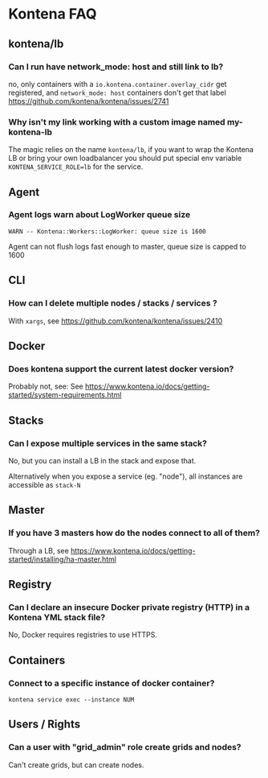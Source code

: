 # Kontena FAQ

## kontena/lb

### Can I run have network_mode: host and still link to lb?

no, only containers with a `io.kontena.container.overlay_cidr` get registered, and `network_mode: host` containers don't get that label https://github.com/kontena/kontena/issues/2741

### Why isn't my link working with a custom image named my-kontena-lb

The magic relies on the name `kontena/lb`, if you want to wrap the Kontena LB or bring your own loadbalancer you should put special env variable `KONTENA_SERVICE_ROLE=lb` for the service.

## Agent

### Agent logs warn about LogWorker queue size

`WARN -- Kontena::Workers::LogWorker: queue size is 1600`

Agent can not flush logs fast enough to master, queue size is capped to 1600

## CLI

### How can I delete multiple nodes / stacks / services ?

With `xargs`, see https://github.com/kontena/kontena/issues/2410


## Docker

### Does kontena support the current latest docker version?

Probably not, see: See https://www.kontena.io/docs/getting-started/system-requirements.html

## Stacks

### Can I expose multiple services in the same stack?

No, but you can install a LB in the stack and expose that.

Alternatively when you expose a service (eg. "node"), all instances are accessible as `stack-N`

## Master

### If you have 3 masters how do the nodes connect to all of them?

Through a LB, see https://www.kontena.io/docs/getting-started/installing/ha-master.html

## Registry

### Can I declare an insecure Docker private registry (HTTP) in a Kontena YML stack file?

No, Docker requires registries to use HTTPS.

## Containers

### Connect to a specific instance of docker container?

    kontena service exec --instance NUM

## Users / Rights

### Can a user with "grid_admin" role create grids and nodes?

Can't create grids, but can create nodes.
